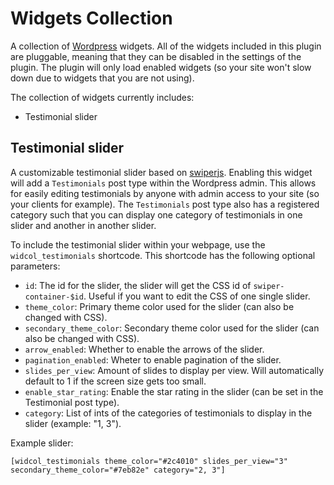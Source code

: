 # Widgets Collection

A collection of [Wordpress](https://wordpress.com/) widgets. All of the widgets included in this plugin are pluggable, 
meaning that they can be disabled in the settings of the plugin. The plugin will only load enabled widgets (so your site 
won't slow down due to widgets that you are not using).

The collection of widgets currently includes:

- Testimonial slider

## Testimonial slider

A customizable testimonial slider based on [swiperjs](https://swiperjs.com/). Enabling this widget will add a 
`Testimonials` post type within the Wordpress admin. This allows for easily editing testimonials by anyone with
admin access to your site (so your clients for example). The `Testimonials` post type also has a registered category 
such that you can display one category of testimonials in one slider and another in another slider.

To include the testimonial slider within your webpage, use the `widcol_testimonials` shortcode. This shortcode has the 
following optional parameters:

- `id`: The id for the slider, the slider will get the CSS id of `swiper-container-$id`. Useful if you want to edit the 
  CSS of one single slider.
- `theme_color`: Primary theme color used for the slider (can also be changed with CSS).
- `secondary_theme_color`: Secondary theme color used for the slider (can also be changed with CSS).
- `arrow_enabled`: Whether to enable the arrows of the slider.
- `pagination_enabled`: Wheter to enable pagination of the slider.
- `slides_per_view`: Amount of slides to display per view. Will automatically default to 1 if the screen size gets too
small.
- `enable_star_rating`: Enable the star rating in the slider (can be set in the Testimonial post type).
- `category`: List of ints of the categories of testimonials to display in the slider (example: "1, 3").

Example slider:

```
[widcol_testimonials theme_color="#2c4010" slides_per_view="3" secondary_theme_color="#7eb82e" category="2, 3"]
```
